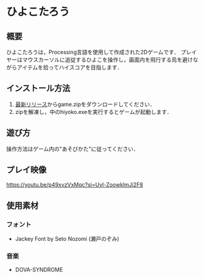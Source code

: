 # ひよこたろう
## 概要
ひよこたろうは，Processing言語を使用して作成された2Dゲームです．
プレイヤーはマウスカーソルに追従するひよこを操作し，画面内を飛行する烏を避けながらアイテムを拾ってハイスコアを目指します．

## インストール方法
1. [最新リリース](https://github.com/aconitum01/hiyoko/releases/latest)からgame.zipをダウンロードしてください．
2. zipを解凍し，中のhiyoko.exeを実行するとゲームが起動します．

## 遊び方
操作方法はゲーム内の"あそびかた"に従ってください．

## プレイ映像
https://youtu.be/p49xvzVxMqc?si=Uvl-ZoowklmJi2F8

## 使用素材
### フォント
- Jackey Font by Seto Nozomi (瀬戸のぞみ)
### 音楽
- DOVA-SYNDROME
